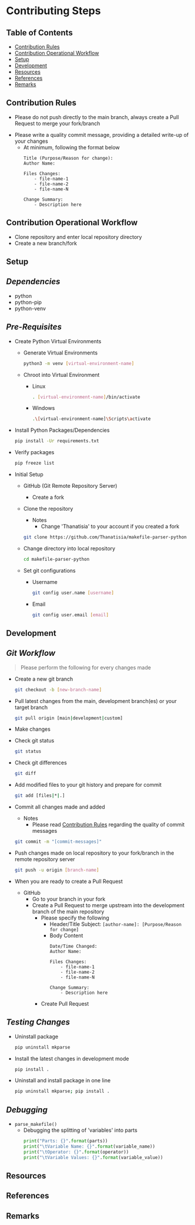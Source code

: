 Contributing Steps
==================

## Table of Contents
+ [Contribution Rules](#contribution-rules)
+ [Contribution Operational Workflow](#contribution-operational-workflow)
+ [Setup](#setup)
+ [Development](#development)
+ [Resources](#resources)
+ [References](#references)
+ [Remarks](#remarks)

## Contribution Rules
+ Please do not push directly to the main branch, always create a Pull Request to merge your fork/branch
- Please write a quality commit message, providing a detailed write-up of your changes
    - At minimum, following the format below
        ```
        Title (Purpose/Reason for change):
        Author Name: 

        Files Changes:
            - file-name-1
            - file-name-2
            - file-name-N

        Change Summary:
            - Description here
        ```

## Contribution Operational Workflow
+ Clone repository and enter local repository directory
+ Create a new branch/fork

## Setup

*Dependencies*
--------------
+ python
+ python-pip
+ python-venv

*Pre-Requisites*
----------------
- Create Python Virtual Environments
    - Generate Virtual Environments
        ```bash
        python3 -m venv [virtual-environment-name]
        ```

    - Chroot into Virtual Environment
        - Linux
            ```bash
            . [virtual-environment-name]/bin/activate
            ```
        - Windows
            ```bash
            .\[virtual-environment-name]\Scripts\activate
            ```

- Install Python Packages/Dependencies
    ```bash
    pip install -Ur requirements.txt
    ```

- Verify packages
    ```bash
    pip freeze list
    ```

- Initial Setup
    - GitHub (Git Remote Repository Server)
        + Create a fork

    - Clone the repository
        - Notes
            + Change 'Thanatisia' to your account if you created a fork
        ```bash
        git clone https://github.com/Thanatisia/makefile-parser-python
        ```

    - Change directory into local repository
        ```bash
        cd makefile-parser-python
        ```

    - Set git configurations
        - Username
            ```bash
            git config user.name [username]
            ```
        - Email
            ```bash
            git config user.email [email]
            ```


## Development

*Git Workflow*
--------------

> Please perform the following for every changes made

- Create a new git branch
    ```bash
    git checkout -b [new-branch-name]
    ```

- Pull latest changes from the main, development branch(es) or your target branch
    ```bash
    git pull origin [main|development|custom]
    ```

+ Make changes

- Check git status
    ```bash
    git status
    ```

- Check git differences
    ```bash
    git diff
    ```

- Add modified files to your git history and prepare for commit
    ```bash
    git add [files|*|.]
    ```

- Commit all changes made and added
    - Notes
        + Please read [Contribution Rules](#contribution-rules) regarding the quality of commit messages
    ```bash
    git commit -m "[commit-messages]"
    ```

- Push changes made on local repository to your fork/branch in the remote repository server
    ```bash
    git push -u origin [branch-name]
    ```

- When you are ready to create a Pull Request
    - GitHub
        + Go to your branch in your fork
        - Create a Pull Request to merge upstream into the development branch of the main repository
            - Please specify the following
                + Header/Title Subject: `[author-name]: [Purpose/Reason for change]`
                - Body Content
                    ```
                    Date/Time Changed: 
                    Author Name: 

                    Files Changes:
                        - file-name-1
                        - file-name-2
                        - file-name-N

                    Change Summary:
                        - Description here
                    ```
            + Create Pull Request

*Testing Changes*
---------------------
- Uninstall package
    ```bash
    pip uninstall mkparse
    ```

- Install the latest changes in development mode
    ```bash
    pip install .
    ```

- Uninstall and install package in one line
    ```bash
    pip uninstall mkparse; pip install .
    ```

*Debugging*
-----------
- `parse_makefile()`
    - Debugging the splitting of 'variables' into parts
        ```python
        print("Parts: {}".format(parts))
        print("\tVariable Name: {}".format(variable_name))
        print("\tOperator: {}".format(operator))
        print("\tVariable Values: {}".format(variable_value))
        ```

## Resources

## References

## Remarks

